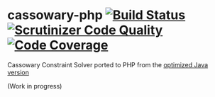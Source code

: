 # cassowary-php [![Build Status](https://travis-ci.org/daveross/cassowary-php.svg?branch=master)](https://travis-ci.org/daveross/cassowary-php) [![Scrutinizer Code Quality](https://scrutinizer-ci.com/g/daveross/cassowary-php/badges/quality-score.png?b=master)](https://scrutinizer-ci.com/g/daveross/cassowary-php/?branch=master) [![Code Coverage](https://scrutinizer-ci.com/g/daveross/cassowary-php/badges/coverage.png?b=master)](https://scrutinizer-ci.com/g/daveross/cassowary-php/?branch=master)
Cassowary Constraint Solver ported to PHP from the [optimized Java version](https://github.com/pellucidanalytics/cassowary-java)

(Work in progress)
